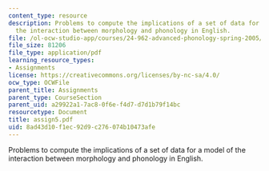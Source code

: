 ```yaml
---
content_type: resource
description: Problems to compute the implications of a set of data for a model of
  the interaction between morphology and phonology in English.
file: /ol-ocw-studio-app/courses/24-962-advanced-phonology-spring-2005/8ad43d10f1ec92d9c276074b10473afe_assign5.pdf
file_size: 81206
file_type: application/pdf
learning_resource_types:
- Assignments
license: https://creativecommons.org/licenses/by-nc-sa/4.0/
ocw_type: OCWFile
parent_title: Assignments
parent_type: CourseSection
parent_uid: a29922a1-7ac8-0f6e-f4d7-d7d1b79f14bc
resourcetype: Document
title: assign5.pdf
uid: 8ad43d10-f1ec-92d9-c276-074b10473afe
---
```

Problems to compute the implications of a set of data for a model of the interaction between morphology and phonology in English.